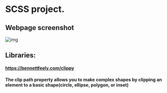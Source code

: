 # SCSS project.

## Webpage screenshot

![img](https://github.com/emily6699/scss_courses/blob/master/pic/webpage.png)

## Libraries:

#### https://bennettfeely.com/clippy

#### The clip path property allows you to make complex shapes by clipping an element to a basic shape(circle, ellipse, polygon, or inset)
